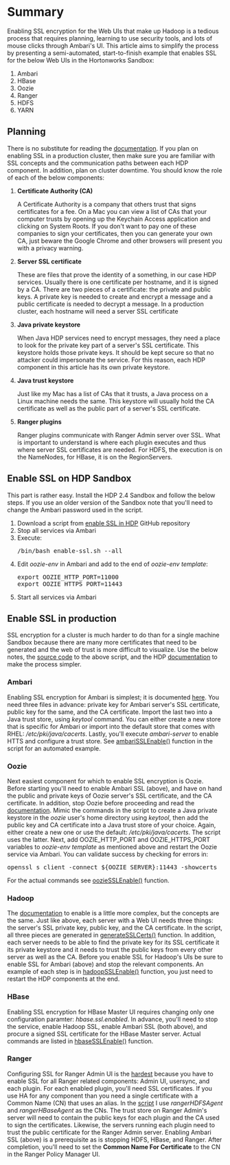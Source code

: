 <h1>Summary</h1>
Enabling SSL encryption for the Web UIs that make up Hadoop is a tedious process that requires planning, learning to use security tools, and lots of mouse clicks through Ambari's UI.  This article aims to simplify the process by presenting a semi-automated, start-to-finish example that enables SSL for the below Web UIs in the Hortonworks Sandbox:
<ol>
<li>Ambari</li>
<li>HBase</li>
<li>Oozie</li>
<li>Ranger</li>
<li>HDFS</li>
<li>YARN</li>
</ol>
<h2>Planning</h2>
There is no substitute for reading the <a href="http://docs.hortonworks.com">documentation</a>.  If you plan on enabling SSL in a production cluster, then make sure you are familiar with SSL concepts and the communication paths between each HDP component.  In addition, plan on cluster downtime.  You should know the role of each of the below components:
<ol>
<li><strong>Certificate Authority (CA)</strong></li>
<p>A Certificate Authority is a company that others trust that signs certificates for a fee.  On a Mac you can view a list of CAs that your computer trusts by opening up the Keychain Access application and clicking on System Roots.  If you don't want to pay one of these companies to sign your certificates, then you can generate your own CA, just beware the Google Chrome and other browsers will present you with a privacy warning.</p>
<li><strong>Server SSL certificate</strong></li>
<p>These are files that prove the identity of a something, in our case HDP services.  Usually there is one certificate per hostname, and it is signed by a CA.  There are two pieces of a certificate: the private and public keys.  A private key is needed to create and encrypt a message and a public certificate is needed to decrypt a message.  In a production cluster, each hostname will need a server SSL certificate</p>
<li><strong>Java private keystore</strong></li>
<p>When Java HDP services need to encrypt messages, they need a place to look for the private key part of a server's SSL certificate.  This keystore holds those private keys.  It should be kept secure so that no attacker could impersonate the service.  For this reason, each HDP component in this article has its own private keystore.</p>
<li><strong>Java trust keystore</strong></li>
<p>Just like my Mac has a list of CAs that it trusts, a Java process on a Linux machine needs the same.  This keystore will usually hold the CA certificate as well as the public part of a server's SSL certificate.</p>
<li><strong>Ranger plugins</strong></li>
<p>Ranger plugins communicate with Ranger Admin server over SSL.  What is important to understand is where each plugin executes and thus where server SSL certificates are needed.  For HDFS, the execution is on the NameNodes, for HBase, it is on the RegionServers. </p>
</ol>
<h2>Enable SSL on HDP Sandbox</h2>
<p>
This part is rather easy.  Install the HDP 2.4 Sandbox and follow the below steps.  If you use an older version of the Sandbox note that you'll need to change the Ambari password used in the script.
<ol>
<li>Download a script from <a href="https://github.com/vzlatkin/EnableSSLinHDP">enable SSL in HDP</a> GitHub repository</li>
<li>Stop all services via Ambari</li>
<li>Execute:
<pre>
/bin/bash enable-ssl.sh --all
</pre>
</li>
<li>Edit <em>oozie-env</em> in Ambari and add to the end of <em>oozie-env template</em>:
<pre>
export OOZIE_HTTP_PORT=11000
export OOZIE_HTTPS_PORT=11443
</pre>
</li>
<li>Start all services via Ambari</li>
</ol>
<h2>Enable SSL in production</h2>
<p>
SSL encryption for a cluster is much harder to do than for a single machine Sandbox because there are many more certificates that need to be generated and the web of trust is more difficult to visualize.  Use the below notes, the <a href="https://github.com/vzlatkin/EnableSSLinHDP/blob/master/enable-ssl.sh">source code</a> to the above script, and the HDP <a href="http://docs.hortonworks.com">documentation</a> to make the process simpler.
</p>
<h3>Ambari</h3>
Enabling SSL encryption for Ambari is simplest; it is documented <a href="https://docs.hortonworks.com/HDPDocuments/HDP2/HDP-2.4.0/bk_Security_Guide/content/set_up_ssl_for_ambari.html">here</a>.  You need three files in advance: private key for Ambari server's SSL certificate, public key for the same, and the CA certificate.  Import the last two into a Java trust store, using <em>keytool</em> command.  You can either create a new store that is specific for Ambari or import into the default store that comes with RHEL: <em>/etc/pki/java/cacerts</em>.  Lastly, you'll execute <em>ambari-server</em> to enable HTTS and configure a trust store.  See <a href="https://github.com/vzlatkin/EnableSSLinHDP/blob/master/enable-ssl.sh#L302">ambariSSLEnable()</a> function in the script for an automated example.
<h3>Oozie</h3>
Next easiest component for which to enable SSL encryption is Oozie.  Before starting you'll need to enable Ambari SSL (above), and have on hand the public and private keys of Oozie server's SSL certificate, and the CA certificate.  In addition, stop Oozie before proceeding and read the <a href="https://docs.hortonworks.com/HDPDocuments/HDP2/HDP-2.4.0/bk_Security_Guide/content/ch_wire-oozie.html">documentation</a>.  Mimic the commands in the script to create a Java private keystore in the <em>oozie</em> user's home directory using <em>keytool</em>, then add the public key and CA certificate into a Java trust store of your choice.  Again, either create a new one or use the default: <em>/etc/pki/java/cacerts</em>.  The script uses the latter.  Next, add OOZIE_HTTP_PORT and OOZIE_HTTPS_PORT variables to <em>oozie-env template</em> as mentioned above and restart the Oozie service via Ambari.  You can validate success by checking for errors in:
<pre>
openssl s_client -connect ${OOZIE_SERVER}:11443 -showcerts
</pre>
For the actual commands see <a href="https://github.com/vzlatkin/EnableSSLinHDP/blob/master/enable-ssl.sh#L285">oozieSSLEnable()</a> function.
<h3>Hadoop</h3>
The <a href="https://docs.hortonworks.com/HDPDocuments/HDP2/HDP-2.4.0/bk_Security_Guide/content/ch_wire-webhdfs-mr-yarn.html">documentation</a> to enable is a little more complex, but the concepts are the same.  Just like above, each server with a Web UI needs three things: the server's SSL private key, public key, and the CA certificate.  In the script, all three pieces are generated in <a href="https://github.com/vzlatkin/EnableSSLinHDP/blob/master/enable-ssl.sh#L27">generateSSLCerts()</a> function.  In addition, each server needs to be able to find the private key for its SSL certificate it its private keystore and it needs to trust the public keys from every other server as well as the CA.  Before you enable SSL for Hadoop's UIs be sure to enable SSL for Ambari (above) and stop the relevant components.  An example of each step is in <a href="https://github.com/vzlatkin/EnableSSLinHDP/blob/master/enable-ssl.sh#L131">hadoopSSLEnable()</a> function, you just need to restart the HDP components at the end.

<h3>HBase</h3>
Enabling SSL encryption for HBase Master UI requires changing only one configuration paramter: <em>hbase.ssl.enabled</em>.  In advance, you'll need to stop the service, enable Hadoop SSL, enable Ambari SSL (both above), and procure a signed SSL certificate for the HBase Master server.  Actual commands are listed in <a href="https://github.com/vzlatkin/EnableSSLinHDP/blob/master/enable-ssl.sh#L180">hbaseSSLEnable()</a> function.

<h3>Ranger</h3>
Configuring SSL for Ranger Admin UI is the <a href="https://docs.hortonworks.com/HDPDocuments/HDP2/HDP-2.4.0/bk_Security_Guide/content/configure_ambari_ranger_ssl_public_ca_certs.html">hardest</a> because you have to enable SSL for all Ranger related components: Admin UI, usersync, and each plugin.  For each enabled plugin, you'll need SSL certificates.  If you use HA for any component than you need a single certificate with a Common Name (CN) that uses an alias.  In the <a href="https://github.com/vzlatkin/EnableSSLinHDP/blob/master/enable-ssl.sh#L212">script</a> I use <em>rangerHDFSAgent</em> and <em>rangerHBaseAgent</em> as the CNs.  The trust store on Ranger Admin's server will need to contain the public keys for each plugin and the CA used to sign the certificates.  Likewise, the servers running each plugin need to trust the public certificate for the Ranger Admin server. Enabling Ambari SSL (above) is a prerequisite as is stopping HDFS, HBase, and Ranger.  After completion, you'll need to set the <b>Common Name For Certificate</b> to the CN in the Ranger Policy Manager UI.